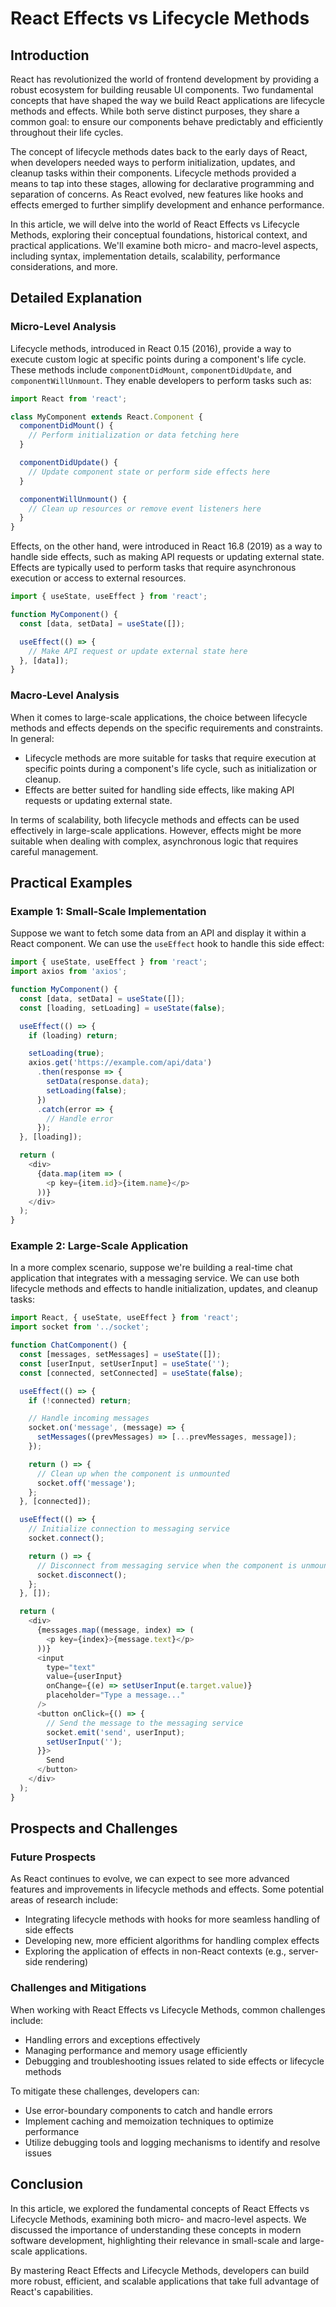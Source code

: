 # React Effects vs Lifecycle Methods
## Introduction
React has revolutionized the world of frontend development by providing a robust ecosystem for building reusable UI components. Two fundamental concepts that have shaped the way we build React applications are lifecycle methods and effects. While both serve distinct purposes, they share a common goal: to ensure our components behave predictably and efficiently throughout their life cycles.

The concept of lifecycle methods dates back to the early days of React, when developers needed ways to perform initialization, updates, and cleanup tasks within their components. Lifecycle methods provided a means to tap into these stages, allowing for declarative programming and separation of concerns. As React evolved, new features like hooks and effects emerged to further simplify development and enhance performance.

In this article, we will delve into the world of React Effects vs Lifecycle Methods, exploring their conceptual foundations, historical context, and practical applications. We'll examine both micro- and macro-level aspects, including syntax, implementation details, scalability, performance considerations, and more.

## Detailed Explanation
### Micro-Level Analysis

Lifecycle methods, introduced in React 0.15 (2016), provide a way to execute custom logic at specific points during a component's life cycle. These methods include `componentDidMount`, `componentDidUpdate`, and `componentWillUnmount`. They enable developers to perform tasks such as:

```javascript
import React from 'react';

class MyComponent extends React.Component {
  componentDidMount() {
    // Perform initialization or data fetching here
  }

  componentDidUpdate() {
    // Update component state or perform side effects here
  }

  componentWillUnmount() {
    // Clean up resources or remove event listeners here
  }
}
```

Effects, on the other hand, were introduced in React 16.8 (2019) as a way to handle side effects, such as making API requests or updating external state. Effects are typically used to perform tasks that require asynchronous execution or access to external resources.

```javascript
import { useState, useEffect } from 'react';

function MyComponent() {
  const [data, setData] = useState([]);

  useEffect(() => {
    // Make API request or update external state here
  }, [data]);
}
```

### Macro-Level Analysis

When it comes to large-scale applications, the choice between lifecycle methods and effects depends on the specific requirements and constraints. In general:

* Lifecycle methods are more suitable for tasks that require execution at specific points during a component's life cycle, such as initialization or cleanup.
* Effects are better suited for handling side effects, like making API requests or updating external state.

In terms of scalability, both lifecycle methods and effects can be used effectively in large-scale applications. However, effects might be more suitable when dealing with complex, asynchronous logic that requires careful management.

## Practical Examples
### Example 1: Small-Scale Implementation

Suppose we want to fetch some data from an API and display it within a React component. We can use the `useEffect` hook to handle this side effect:

```javascript
import { useState, useEffect } from 'react';
import axios from 'axios';

function MyComponent() {
  const [data, setData] = useState([]);
  const [loading, setLoading] = useState(false);

  useEffect(() => {
    if (loading) return;

    setLoading(true);
    axios.get('https://example.com/api/data')
      .then(response => {
        setData(response.data);
        setLoading(false);
      })
      .catch(error => {
        // Handle error
      });
  }, [loading]);

  return (
    <div>
      {data.map(item => (
        <p key={item.id}>{item.name}</p>
      ))}
    </div>
  );
}
```

### Example 2: Large-Scale Application

In a more complex scenario, suppose we're building a real-time chat application that integrates with a messaging service. We can use both lifecycle methods and effects to handle initialization, updates, and cleanup tasks:

```javascript
import React, { useState, useEffect } from 'react';
import socket from '../socket';

function ChatComponent() {
  const [messages, setMessages] = useState([]);
  const [userInput, setUserInput] = useState('');
  const [connected, setConnected] = useState(false);

  useEffect(() => {
    if (!connected) return;

    // Handle incoming messages
    socket.on('message', (message) => {
      setMessages((prevMessages) => [...prevMessages, message]);
    });

    return () => {
      // Clean up when the component is unmounted
      socket.off('message');
    };
  }, [connected]);

  useEffect(() => {
    // Initialize connection to messaging service
    socket.connect();

    return () => {
      // Disconnect from messaging service when the component is unmounted
      socket.disconnect();
    };
  }, []);

  return (
    <div>
      {messages.map((message, index) => (
        <p key={index}>{message.text}</p>
      ))}
      <input
        type="text"
        value={userInput}
        onChange={(e) => setUserInput(e.target.value)}
        placeholder="Type a message..."
      />
      <button onClick={() => {
        // Send the message to the messaging service
        socket.emit('send', userInput);
        setUserInput('');
      }}>
        Send
      </button>
    </div>
  );
}
```

## Prospects and Challenges
### Future Prospects

As React continues to evolve, we can expect to see more advanced features and improvements in lifecycle methods and effects. Some potential areas of research include:

* Integrating lifecycle methods with hooks for more seamless handling of side effects
* Developing new, more efficient algorithms for handling complex effects
* Exploring the application of effects in non-React contexts (e.g., server-side rendering)

### Challenges and Mitigations

When working with React Effects vs Lifecycle Methods, common challenges include:

* Handling errors and exceptions effectively
* Managing performance and memory usage efficiently
* Debugging and troubleshooting issues related to side effects or lifecycle methods

To mitigate these challenges, developers can:

* Use error-boundary components to catch and handle errors
* Implement caching and memoization techniques to optimize performance
* Utilize debugging tools and logging mechanisms to identify and resolve issues

## Conclusion

In this article, we explored the fundamental concepts of React Effects vs Lifecycle Methods, examining both micro- and macro-level aspects. We discussed the importance of understanding these concepts in modern software development, highlighting their relevance in small-scale and large-scale applications.

By mastering React Effects and Lifecycle Methods, developers can build more robust, efficient, and scalable applications that take full advantage of React's capabilities.